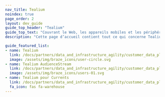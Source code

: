 ```yaml
---
nav_title: Tealium
noindex: true
page_order: 2
layout: dev_guide
guide_top_header: "Tealium"
guide_top_text: "Couvrant le Web, les appareils mobiles et les périphériques IoT et hors ligne, Tealium connecte les données client pour aider les marques à communiquer avec leurs clients. L’écosystème d’intégration clé en main de Tealium prend en charge plus de 1 200 fournisseurs et technologies côté client et côté serveur, permettant aux marques de créer une infrastructure de données client unifiée en temps réel."
description: "Cette page d’accueil contient tout ce qui concerne Tealium, y compris les conseils d’intégration, Tealium AudienceStream et Tealium pour Currents."

guide_featured_list:
- name: Tealium
  link: /docs/partners/data_and_infrastructure_agility/customer_data_platform/tealium/tealium/
  image: /assets/img/braze_icons/user-circle.svg
- name: Tealium AudienceStream
  link: /docs/partners/data_and_infrastructure_agility/customer_data_platform/tealium/tealium_audience_stream/
  image: /assets/img/braze_icons/users-01.svg
- name: Tealium pour Currents
  link: /docs/partners/data_and_infrastructure_agility/customer_data_platform/tealium/tealium_for_currents/
  fa_icon: fas fa-warehouse
---
```

<br>
